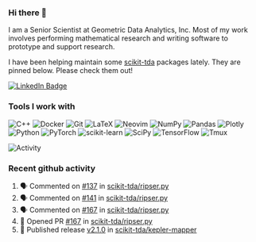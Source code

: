 ### Hi there 👋

I am a Senior Scientist at Geometric Data Analytics, Inc. Most of my work involves
performing mathematical research and writing software to prototype and support
research. 

I have been helping maintain some [scikit-tda](https://docs.scikit-tda.org) packages lately. 
They are pinned below. Please check them out!

<div id="badges">
  <a href="https://www.linkedin.com/in/michael-catanzaro-a8335547">
    <img src="https://img.shields.io/badge/LinkedIn-blue?style=for-the-badge&logo=linkedin&logoColor=white" alt="LinkedIn Badge"/>
  </a>
</div>


### Tools I work with

![C++](https://img.shields.io/badge/c++-%2300599C.svg?style=for-the-badge&logo=c%2B%2B&logoColor=white)
![Docker](https://img.shields.io/badge/Docker-2CA5E0?style=for-the-badge&logo=docker&logoColor=white)
![Git](https://img.shields.io/badge/GIT-E44C30?style=for-the-badge&logo=git&logoColor=white)
![LaTeX](https://img.shields.io/badge/latex-%23008080.svg?style=for-the-badge&logo=latex&logoColor=white)
![Neovim](https://img.shields.io/badge/NeoVim-%2357A143.svg?&style=for-the-badge&logo=neovim&logoColor=white)
![NumPy](https://img.shields.io/badge/numpy-%23013243.svg?style=for-the-badge&logo=numpy&logoColor=white)
![Pandas](https://img.shields.io/badge/pandas-%23150458.svg?style=for-the-badge&logo=pandas&logoColor=white)
![Plotly](https://img.shields.io/badge/Plotly-%233F4F75.svg?style=for-the-badge&logo=plotly&logoColor=white)
![Python](https://img.shields.io/badge/python-3670A0?style=for-the-badge&logo=python&logoColor=ffdd54)
![PyTorch](https://img.shields.io/badge/PyTorch-%23EE4C2C.svg?style=for-the-badge&logo=PyTorch&logoColor=white)
![scikit-learn](https://img.shields.io/badge/scikit--learn-%23F7931E.svg?style=for-the-badge&logo=scikit-learn&logoColor=white)
![SciPy](https://img.shields.io/badge/SciPy-%230C55A5.svg?style=for-the-badge&logo=scipy&logoColor=%white)
![TensorFlow](https://img.shields.io/badge/TensorFlow-%23FF6F00.svg?style=for-the-badge&logo=TensorFlow&logoColor=white)
![Tmux](https://img.shields.io/badge/tmux-1BB91F?style=for-the-badge&logo=tmux&logoColor=white)

![Activity](https://github-readme-activity-graph.vercel.app/graph?username=catanzaromj&theme=github)

### Recent github activity

<!--START_SECTION:activity-->
1. 🗣 Commented on [#137](https://github.com/scikit-tda/ripser.py/issues/137#issuecomment-2211808539) in [scikit-tda/ripser.py](https://github.com/scikit-tda/ripser.py)
2. 🗣 Commented on [#141](https://github.com/scikit-tda/ripser.py/issues/141#issuecomment-2211807779) in [scikit-tda/ripser.py](https://github.com/scikit-tda/ripser.py)
3. 🗣 Commented on [#167](https://github.com/scikit-tda/ripser.py/pull/167#issuecomment-2211807036) in [scikit-tda/ripser.py](https://github.com/scikit-tda/ripser.py)
4. 💪 Opened PR [#167](https://github.com/scikit-tda/ripser.py/pull/167) in [scikit-tda/ripser.py](https://github.com/scikit-tda/ripser.py)
5. 🚀 Published release [v2.1.0](https://github.com/scikit-tda/kepler-mapper/releases/tag/v2.1.0) in [scikit-tda/kepler-mapper](https://github.com/scikit-tda/kepler-mapper)
<!--END_SECTION:activity-->
